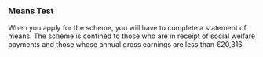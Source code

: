 ###  Means Test

When you apply for the scheme, you will have to complete a statement of means.
The scheme is confined to those who are in receipt of social welfare payments
and those whose annual gross earnings are less than €20,316.
